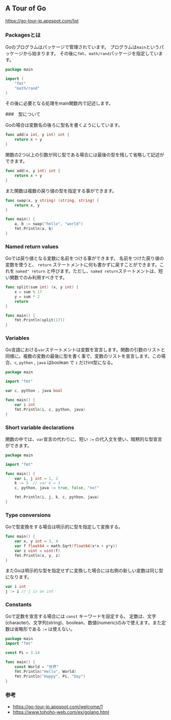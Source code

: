 ##  A Tour of Go

https://go-tour-jp.appspot.com/list

### Packagesとは

Goのプログラムはパッケージで管理されています。
プログラムは`main`というパッケージから始まります。
その後に`fmt`、`math/rand`パッケージを指定しています。

```go
package main

import (
    "fmt"
    "math/rand"
)
```

その後に必要となる処理をmain関数内で記述します。

###　型について

Goの場合は変数名の後ろに型名を書くようにしています。

```go
func add(x int, y int) int {
	return x + y
}
```

関数の2つ以上の引数が同じ型である場合には最後の型を残して省略して記述ができます。

```go
func add(x, y int) int {
	return x + y
}
```

また関数は複数の戻り値の型を指定する事ができます。

```go
func swap(x, y string) (string, string) {
	return x, y
}

func main() {
	a, b := swap("hello", "world")
	fmt.Println(a, b)
}
```

### Named return values

Goでは戻り値となる変数に名前をつける事ができます。
名前をつけた戻り値の変数を使うと、 `return` ステートメントに何も書かずに戻すことができます。これを `naked" return` と呼びます。ただし、`naked return`ステートメントは、短い関数でのみ利用すべきです。

```go
func split(sum int) (x, y int) {
	x = sum % 17
	y = sum * 2
	return
}

func main() {
	fmt.Println(split(17))
}
```

### Variables

Go言語における`var`ステートメントは変数を宣言します。関数の引数のリストと同様に。複数の変数の最後に型を書く事で、変数のリストを宣言します。この場合、`c`, `python` , `java` はboolean で `i` だけint型になる。

```go
package main

import "fmt"

var c, python , java bool

func main() {
	var i int
	fmt.Println(i, c, python, java)
}
```

### Short variable declarations

関数の中では、`var`宣言の代わりに、短い `:=` の代入文を使い、暗黙的な型宣言ができます。

```go
package main

import "fmt"

func main() {
	var i, j int = 1, 2
	k := 3  // var k = 3
	c, python, java := true, false, "no!"

	fmt.Println(i, j, k, c, python, java)
}
```

### Type conversions

Goで型変換をする場合は明示的に型を指定して変換する。

```go
func main() {
	var x, y int = 3, 4
	var f float64 = math.Sqrt(float64(x*x + y*y))
	var z uint = uint(f)
	fmt.Println(x, y, z)
}
```

またGoは明示的な型を指定せずに変換した場合には右側の新しい変数は同じ型になります。

```go
var i int
j := i // j is an int
```

### Constants

Goで定数を宣言する場合には `const` キーワードを設定する。
定数は、文字(character)、文字列(string)、boolean、数値(numeric)のみで使えます。また定数は省略形である `:=` は使えない。

```go
package main
import "fmt"

const Pi = 3.14

func main() {
	const World = "世界"
	fmt.Println("Hello", World)
	fmt.Println("Happy", Pi, "Day")
}
```

### 参考

- https://go-tour-jp.appspot.com/welcome/1
- https://www.tohoho-web.com/ex/golang.html
